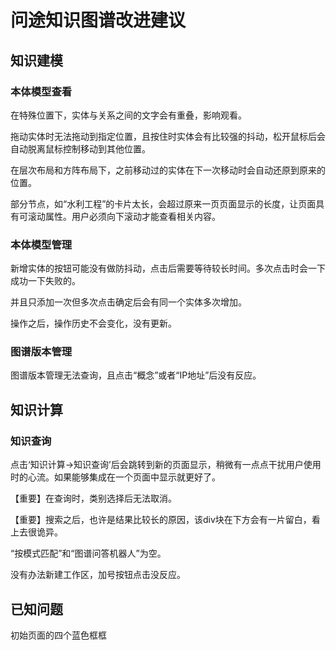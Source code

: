 # 问途知识图谱改进建议

## 知识建模

### 本体模型查看

在特殊位置下，实体与关系之间的文字会有重叠，影响观看。

拖动实体时无法拖动到指定位置，且按住时实体会有比较强的抖动，松开鼠标后会自动脱离鼠标控制移动到其他位置。

在层次布局和方阵布局下，之前移动过的实体在下一次移动时会自动还原到原来的位置。

部分节点，如“水利工程”的卡片太长，会超过原来一页页面显示的长度，让页面具有可滚动属性。用户必须向下滚动才能查看相关内容。

### 本体模型管理

新增实体的按钮可能没有做防抖动，点击后需要等待较长时间。多次点击时会一下成功一下失败的。

并且只添加一次但多次点击确定后会有同一个实体多次增加。

操作之后，操作历史不会变化，没有更新。

### 图谱版本管理

图谱版本管理无法查询，且点击“概念”或者“IP地址”后没有反应。

## 知识计算

### 知识查询

点击‘知识计算->知识查询’后会跳转到新的页面显示，稍微有一点点干扰用户使用时的心流。如果能够集成在一个页面中显示就更好了。

【重要】在查询时，类别选择后无法取消。

【重要】搜索之后，也许是结果比较长的原因，该div块在下方会有一片留白，看上去很诡异。

“按模式匹配”和“图谱问答机器人”为空。

没有办法新建工作区，加号按钮点击没反应。


## 已知问题

初始页面的四个蓝色框框